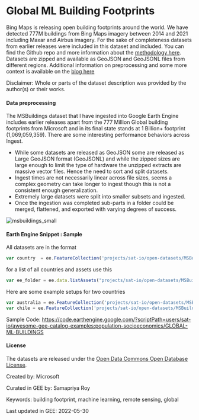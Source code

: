 # Global ML Building Footprints

Bing Maps is releasing open building footprints around the world. We have detected 777M buildings from Bing Maps imagery between 2014 and 2021 including Maxar and Airbus imagery. For the sake of completeness datasets from earlier releases were included in this dataset and included. You can find the Github repo and more information about the [methodology here](https://github.com/microsoft/GlobalMLBuildingFootprints). Datasets are zipped and available as GeoJSON and GeoJSONL files from different regions. Additional information on preprocessing and some more context is available on the [blog here](https://medium.com/@samapriyaroy/microsoft-building-footprints-in-gee-revisiting-scale-accessibility-eee5e97c17a3)

Disclaimer: Whole or parts of the dataset description was provided by the author(s) or their works.

#### Data preprocessing

The MSBuildings dataset that I have ingested into Google Earth Engine includes earlier releases apart from the 777 Million Global building footprints from Microsoft and in its final state stands at 1 Billion+ footprint (1,069,059,359). There are some interesting performance behaviors across Ingest. 

* While some datasets are released as GeoJSON some are released as Large GeoJSON format (GeoJSONL) and while the zipped sizes are large enough to limit the type of hardware the unzipped extracts are massive vector files. Hence the need to sort and split datasets.
* Ingest times are not necessarily linear across file sizes, seems a complex geometry can take longer to ingest though this is not a consistent enough generalization. 
* Extremely large datasets were split into smaller subsets and ingested. 
* Once the ingestion was completed sub-parts in a folder could be merged, flattened, and exported with varying degrees of success.


![msbuildings_small](https://user-images.githubusercontent.com/6677629/171283064-28f4b19d-2356-4b42-aa90-5f6781a8695d.gif)


#### Earth Engine Snippet : Sample

All datasets are in the format

```js
var country  = ee.FeatureCollection('projects/sat-io/open-datasets/MSBuildings/{country_name}');
```

for a list of all countries and assets use this

```js
var ee_folder = ee.data.listAssets("projects/sat-io/open-datasets/MSBuildings");
```

Here are some example setups for two countries

```js
var australia = ee.FeatureCollection('projects/sat-io/open-datasets/MSBuildings/Australia');
var chile = ee.FeatureCollection('projects/sat-io/open-datasets/MSBuildings/Chile')
```

Sample Code: https://code.earthengine.google.com/?scriptPath=users/sat-io/awesome-gee-catalog-examples:population-socioeconomics/GLOBAL-ML-BUILDINGS


#### License

The datasets are released under the [Open Data Commons Open Database License](https://spdx.org/licenses/ODbL-1.0.html).

Created by: Microsoft

Curated in GEE by: Samapriya Roy

Keywords: building footprint, machine learning, remote sensing, global

Last updated in GEE: 2022-05-30
